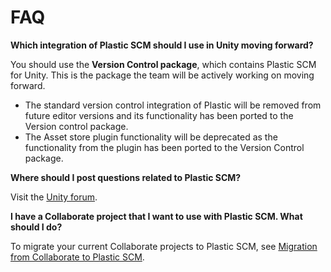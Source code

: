 # FAQ

**Which integration of Plastic SCM should I use in Unity moving forward?**

You should use the **Version Control package**, which contains Plastic SCM for Unity. This is the package the team will
be actively working on moving forward.

* The standard version control integration of Plastic will be removed from future editor versions and its functionality
  has been ported to the Version control package.
* The Asset store plugin functionality will be deprecated as the functionality from the plugin has been ported to the
  Version Control package.

**Where should I post questions related to Plastic SCM?**

Visit the [Unity forum](https://forum.unity.com/forums/plastic-scm.605/).

**I have a Collaborate project that I want to use with Plastic SCM. What should I do?**

To migrate your current Collaborate projects to Plastic SCM,
see [Migration from Collaborate to Plastic SCM](MigrateCollab.md).
